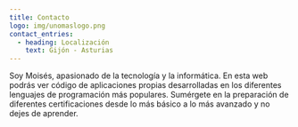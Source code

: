```yaml
---
title: Contacto
logo: img/unomaslogo.png
contact_entries:
  - heading: Localización
    text: Gijón - Asturias
---
```

Soy Moisés, apasionado de la tecnología y la informática. En esta web podrás ver código de aplicaciones propias desarrolladas en los diferentes lenguajes de programación más populares. Sumérgete en la preparación de diferentes certificaciones desde lo más básico a lo más avanzado y no dejes de aprender.
